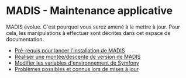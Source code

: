 MADIS - Maintenance applicative
===============================

MADIS évolue. C'est pourquoi vous serez amené à le mettre à jour.
Pour cela, les manipulations à effectuer sont décrites dans cet espace de documentation.

- [Pré-requis pour lancer l'installation de MADIS](1-pre-requis.md)
- [Réaliser une montée/descente de version de MADIS](2-realiser-une-montee-de-version.md)
- [Modifier les variables d'environnement de Symfony](doc/maintenance-applicative/4-variables-environement-symfony.md)
- [Problèmes possibles et connus lors de mises à jour](3-problemes-possible-lors-de-mises-a-jour.md)
